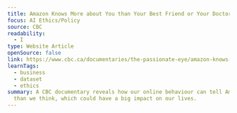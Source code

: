 ```yaml
---
title: Amazon Knows More about You than Your Best Friend or Your Doctor
focus: AI Ethics/Policy
source: CBC
readability:
  - I
type: Website Article
openSource: false
link: https://www.cbc.ca/documentaries/the-passionate-eye/amazon-knows-more-about-you-than-your-best-friend-or-your-doctor-1.5686470
learnTags:
  - business
  - dataset
  - ethics
summary: A CBC documentary reveals how our online behaviour can tell Amazon more
  than we think, which could have a big impact on our lives.
---
```

